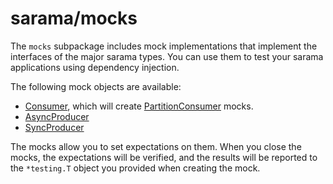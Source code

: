 # sarama/mocks

The `mocks` subpackage includes mock implementations that implement the interfaces of the major sarama types.
You can use them to test your sarama applications using dependency injection.

The following mock objects are available:

- [Consumer](https://pkg.go.dev/github.com/kcore-io/sarama/mocks#Consumer), which will create [PartitionConsumer](https://pkg.go.dev/github.com/IBM/sarama/mocks#PartitionConsumer) mocks.
- [AsyncProducer](https://pkg.go.dev/github.com/kcore-io/sarama/mocks#AsyncProducer)
- [SyncProducer](https://pkg.go.dev/github.com/kcore-io/sarama/mocks#SyncProducer)

The mocks allow you to set expectations on them. When you close the mocks, the expectations will be verified,
and the results will be reported to the `*testing.T` object you provided when creating the mock.
